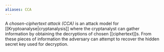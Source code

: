 ```yaml
---
aliases: CCA
---
```


A *chosen-ciphertext attack (CCA)* is an attack model for [[Kryptoanalyse|cryptanalysis]] where the cryptanalyst can gather information by obtaining the decryptions of chosen [[ciphertext]]s. From these pieces of information the adversary can attempt to recover the hidden secret key used for decryption.